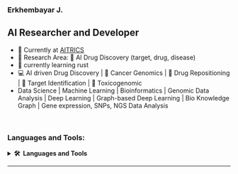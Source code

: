 ### Erkhembayar J.

## AI Researcher and Developer

- 🏢 Currently at [AITRICS](https://www.aitrics.com/en)
- 🔬 Research Area: 💊 AI Drug Discovery (target, drug, disease)
- 🌱 currently learning rust
- 💻 AI driven Drug Discovery | 🧬 Cancer Genomics | 💊 Drug Repositioning | 🦠 Target Identification | 🧪 Toxicogenomic
- Data Science | Machine Learning | Bioinformatics | Genomic Data Analysis | Deep Learning | Graph-based Deep Learning | Bio Knowledge Graph | Gene expression, SNPs, NGS Data Analysis

<br />

### Languages and Tools:

<details>
    <summary><b>🛠️&nbsp;&nbsp;Languages&nbsp;and&nbsp;Tools</b></summary>
    <p align="left">
        <a href="https://www.python.org" target="_blank"> 
            <img src="https://raw.githubusercontent.com/devicons/devicon/master/icons/python/python-original.svg" alt="python" width="40" height="40"/>
        </a>
        <a href="https://go.dev/" target="_blank"> 
            <img src="https://raw.githubusercontent.com/devicons/devicon/master/icons/go/go-original.svg" alt="golang" width="40" height="40"/> 
        </a>
         <a href="https://www.rust-lang.org/" target="_blank"> 
            <img src="https://raw.githubusercontent.com/devicons/devicon/master/icons/rust/rust-plain.svg" alt="rust" width="40" height="40"/> 
        </a>
        <a href="https://angular.io" target="_blank"> 
            <img src="https://angular.io/assets/images/logos/angular/angular.svg" alt="angular" width="40" height="40"> 
        </a>
        <a href="https://cloud.google.com" target="_blank"> 
            <img src="https://www.vectorlogo.zone/logos/google_cloud/google_cloud-icon.svg" alt="gcp" width="40" height="40"/> 
        </a>
        <a href="https://www.docker.com/" target="_blank"> 
            <img src="https://raw.githubusercontent.com/devicons/devicon/master/icons/docker/docker-original-wordmark.svg" alt="docker" width="40" height="40"/> 
        </a>
         <a href="https://www.docker.com/" target="_blank"> 
            <img src="https://raw.githubusercontent.com/devicons/devicon/master/icons/linux/linux-original.svg" alt="linux" width="40" height="40"/> 
        </a>

</details>

---
